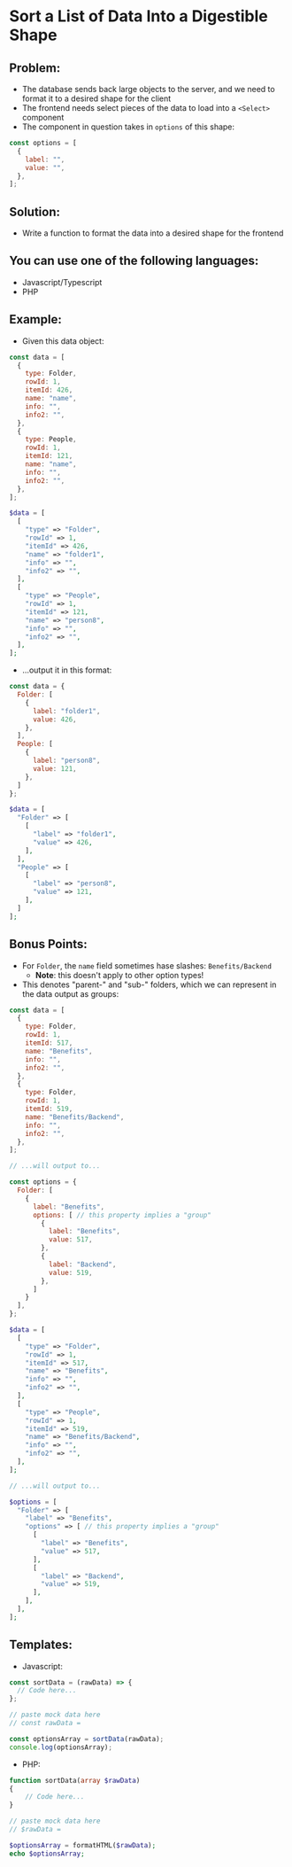# Sort a List of Data Into a Digestible Shape

## Problem:

- The database sends back large objects to the server, and we need to format it to a desired shape for the client
- The frontend needs select pieces of the data to load into a `<Select>` component
- The component in question takes in `options` of this shape:

```js
const options = [
  {
    label: "",
    value: "",
  },
];
```

## Solution:

- Write a function to format the data into a desired shape for the frontend

## You can use one of the following languages:

- Javascript/Typescript
- PHP

## Example:

- Given this data object:

```js
const data = [
  {
    type: Folder,
    rowId: 1,
    itemId: 426,
    name: "name",
    info: "",
    info2: "",
  },
  {
    type: People,
    rowId: 1,
    itemId: 121,
    name: "name",
    info: "",
    info2: "",
  },
];
```

```php
$data = [
  [
    "type" => "Folder",
    "rowId" => 1,
    "itemId" => 426,
    "name" => "folder1",
    "info" => "",
    "info2" => "",
  ],
  [
    "type" => "People",
    "rowId" => 1,
    "itemId" => 121,
    "name" => "person8",
    "info" => "",
    "info2" => "",
  ],
];
```

- ...output it in this format:

```js
const data = {
  Folder: [
    {
      label: "folder1",
      value: 426,
    },
  ],
  People: [
    {
      label: "person8",
      value: 121,
    },
  ]
};
```

```php
$data = [
  "Folder" => [
    [
      "label" => "folder1",
      "value" => 426,
    ],
  ],
  "People" => [
    [
      "label" => "person8",
      "value" => 121,
    ],
  ]
];
```

## Bonus Points:

- For `Folder`, the `name` field sometimes hase slashes: `Benefits/Backend`
  - **Note**: this doesn't apply to other option types!
- This denotes "parent-" and "sub-" folders, which we can represent in the data output as groups:

```js
const data = [
  {
    type: Folder,
    rowId: 1,
    itemId: 517,
    name: "Benefits",
    info: "",
    info2: "",
  },
  {
    type: Folder,
    rowId: 1,
    itemId: 519,
    name: "Benefits/Backend",
    info: "",
    info2: "",
  },
];

// ...will output to...

const options = {
  Folder: [
    {
      label: "Benefits",
      options: [ // this property implies a "group"
        {
          label: "Benefits",
          value: 517,
        },
        {
          label: "Backend",
          value: 519,
        },
      ]
    }
  ],
};
```

```php
$data = [
  [
    "type" => "Folder",
    "rowId" => 1,
    "itemId" => 517,
    "name" => "Benefits",
    "info" => "",
    "info2" => "",
  ],
  [
    "type" => "People",
    "rowId" => 1,
    "itemId" => 519,
    "name" => "Benefits/Backend",
    "info" => "",
    "info2" => "",
  ],
];

// ...will output to...

$options = [
  "Folder" => [
    "label" => "Benefits",
    "options" => [ // this property implies a "group"
      [
        "label" => "Benefits",
        "value" => 517,
      ],
      [
        "label" => "Backend",
        "value" => 519,
      ],
    ],
  ],
];
```

## Templates:

- Javascript:

```js
const sortData = (rawData) => {
  // Code here...
};

// paste mock data here
// const rawData =

const optionsArray = sortData(rawData);
console.log(optionsArray);
```

- PHP:

```php
function sortData(array $rawData)
{
    // Code here...
}

// paste mock data here
// $rawData =

$optionsArray = formatHTML($rawData);
echo $optionsArray;
```
